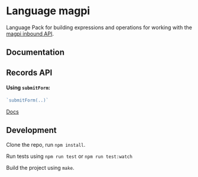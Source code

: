 Language magpi
==============

Language Pack for building expressions and operations for working with
the [magpi inbound API](http://support.magpi.com/support/solutions/articles/4839-magpi-inbound-api).

Documentation
-------------
## Records API

#### Using `submitForm`:
```js
`submitForm(..)`
```

[Docs](docs/index)


Development
-----------

Clone the repo, run `npm install`.

Run tests using `npm run test` or `npm run test:watch`

Build the project using `make`.
